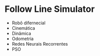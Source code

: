 # Follow Line Simulator

- Robô difernecial
- Cinemática
- Dinâmica
- Odometria
- Redes Neurais Recorrentes
- PSO
